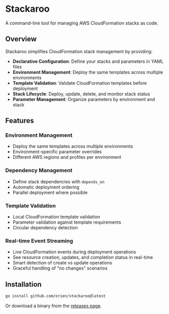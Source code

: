 # Stackaroo

A command-line tool for managing AWS CloudFormation stacks as code.

## Overview

Stackaroo simplifies CloudFormation stack management by providing:

- **Declarative Configuration**: Define your stacks and parameters in YAML files
- **Environment Management**: Deploy the same templates across multiple environments
- **Template Validation**: Validate CloudFormation templates before deployment
- **Stack Lifecycle**: Deploy, update, delete, and monitor stack status
- **Parameter Management**: Organize parameters by environment and stack

## Features

### Environment Management
- Deploy the same templates across multiple environments
- Environment-specific parameter overrides
- Different AWS regions and profiles per environment

### Dependency Management

- Define stack dependencies with `depends_on`
- Automatic deployment ordering
- Parallel deployment where possible

### Template Validation

- Local CloudFormation template validation
- Parameter validation against template requirements
- Circular dependency detection

### Real-time Event Streaming

- Live CloudFormation events during deployment operations
- See resource creation, updates, and completion status in real-time
- Smart detection of create vs update operations
- Graceful handling of "no changes" scenarios

## Installation

```bash
go install github.com/orien/stackaroo@latest
```

Or download a binary from the [releases page](https://github.com/orien/stackaroo/releases).

